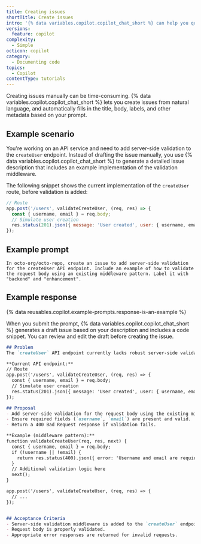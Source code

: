 ```yaml
---
title: Creating issues
shortTitle: Create issues
intro: '{% data variables.copilot.copilot_chat_short %} can help you quickly create issues without filling out every field manually.'
versions:
  feature: copilot
complexity:
  - Simple
octicon: copilot
category:
  - Documenting code
topics:
  - Copilot
contentType: tutorials
---
```


Creating issues manually can be time-consuming. {% data variables.copilot.copilot_chat_short %} lets you create issues from natural language, and automatically fills in the title, body, labels, and other metadata based on your prompt.

## Example scenario

You're working on an API service and need to add server-side validation to the `createUser` endpoint. Instead of drafting the issue manually, you use {% data variables.copilot.copilot_chat_short %} to generate a detailed issue description that includes an example implementation of the validation middleware.

The following snippet shows the current implementation of the `createUser` route, before validation is added:

```javascript
// Route
app.post('/users', validateCreateUser, (req, res) => {
  const { username, email } = req.body;
  // Simulate user creation
  res.status(201).json({ message: 'User created', user: { username, email } });
});
```

## Example prompt

`In octo-org/octo-repo, create an issue to add server-side validation for the createUser API endpoint. Include an example of how to validate the request body using an existing middleware pattern. Label it with "backend" and "enhancement".`

## Example response

{% data reusables.copilot.example-prompts.response-is-an-example %}

When you submit the prompt, {% data variables.copilot.copilot_chat_short %} generates a draft issue based on your description and includes a code snippet. You can review and edit the draft before creating the issue.

```markdown
## Problem
The `createUser` API endpoint currently lacks robust server-side validation for incoming requests. To ensure data integrity and security, we should validate the request body before proceeding with user creation.

**Current API endpoint:**
// Route
app.post('/users', validateCreateUser, (req, res) => {
  const { username, email } = req.body;
  // Simulate user creation
  res.status(201).json({ message: 'User created', user: { username, email } });
});

## Proposal
- Add server-side validation for the request body using the existing middleware pattern.
- Ensure required fields (`username`, `email`) are present and valid.
- Return a 400 Bad Request response if validation fails.

**Example (middleware pattern):**
function validateCreateUser(req, res, next) {
  const { username, email } = req.body;
  if (!username || !email) {
    return res.status(400).json({ error: 'Username and email are required.' });
  }
  // Additional validation logic here
  next();
}

app.post('/users', validateCreateUser, (req, res) => {
  // ...
});


## Acceptance Criteria
- Server-side validation middleware is added to the `createUser` endpoint.
- Request body is properly validated.
- Appropriate error responses are returned for invalid requests.
```

